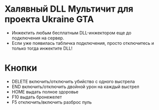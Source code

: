 # Халявный DLL Мультичит для проекта Ukraine GTA
- Инжектить любым бесплатным DLL-инжектором еще до подключения на сервер.
- Если уже появилась табличка подключения, просто отключитесь и только тогда инжектите DLL!

# Кнопки

- DELETE включить/отключить убийство с одного выстрела
- END включить/отключить двойной урон на каждый выстрел
- HOME выдать полное здоровье
- F10 выдать бронежелет
- F5 отключить/включить разброс пуль
